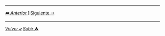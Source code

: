 




---

[**&#11176;** *Anterior* &#11007;](/teoria/teoriaBasica/016_propiedadZ-Index.md "Z index") 
[Siguiente **&#129042;**](/teoria/teoriaBasica/01 "")

---

[*Volver* **&ldca;**](/teoria/README.md "Menu principal") 
[*Subir* **&#11165;**](# "Ir al título")